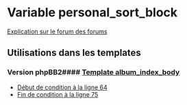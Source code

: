 # Variable personal_sort_block
[Explication sur le forum des forums](http://forum.forumactif.com/t294113-listing-des-variables#personal_sort_block)
## Utilisations dans les templates
### Version phpBB2#### [Template album_index_body](subsilver/album_index_body.md)
* [Début de condition à la ligne 64](../subsilver/album_index_body.tpl#L64)
* [Fin de condition à la ligne 75](../subsilver/album_index_body.tpl#L75)